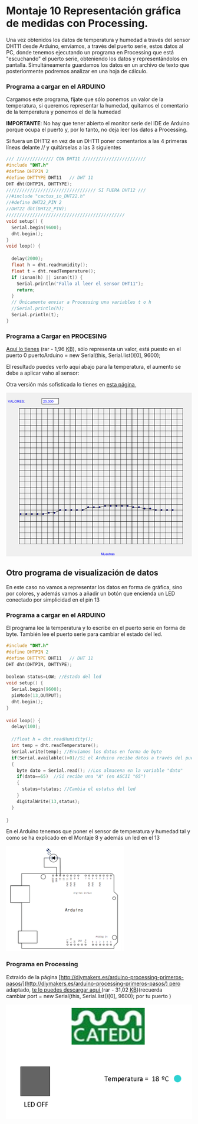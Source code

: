 
# Montaje 10 Representación gráfica de medidas con Processing.

Una vez obtenidos los datos de temperatura y humedad a través del sensor DHT11 desde Arduino, enviamos, a través del puerto serie, estos datos al PC, donde tenemos ejecutando un programa en Processing que está "escuchando" el puerto serie, obteniendo los datos y representándolos en pantalla. Simultáneamente guardamos los datos en un archivo de texto que posteriormente podremos analizar en una hoja de cálculo.

### Programa a cargar en el ARDUINO

Cargamos este programa, fíjate que sólo ponemos un valor de la temperatura, si queremos representar la humedad, quitamos el comentario de la temperatura y ponemos el de la humedad

**IMPORTANTE**: No hay que tener abierto el monitor serie del IDE de Arduino porque ocupa el puerto y, por lo tanto, no deja leer los datos a Processing.

Si fuera un DHT12 en vez de un DHT11 poner comentarios a las 4 primeras líneas delante // y quitárselas a las 3 siguientes

```cpp
/// ////////////// CON DHT11 ////////////////////////
#include "DHT.h"
#define DHTPIN 2   
#define DHTTYPE DHT11   // DHT 11 
DHT dht(DHTPIN, DHTTYPE);
////////////////////////////////// SI FUERA DHT12 ///
//#include "cactus_io_DHT22.h"
//#define DHT22_PIN 2 
//DHT22 dht(DHT22_PIN);
/////////////////////////////////////////////
void setup() {
  Serial.begin(9600); 
  dht.begin();
}
void loop() {

  delay(2000);
  float h = dht.readHumidity();
  float t = dht.readTemperature();
  if (isnan(h) || isnan(t)) {
    Serial.println("Fallo al leer el sensor DHT11");
    return;
  }
  // Únicamente enviar a Processing una variables t o h 
  //Serial.println(h);
  Serial.println(t);
}
```

### Programa a Cargar en PROCESING

[Aquí lo tienes](https://github.com/catedu/programa-arduino-mediante-codigo/raw/master/programas/MiProgramaProcesing.rar) (rar - 1,96 <abbr title="KiloBytes" lang="en">KB</abbr>), sólo representa un valor, está puesto en el puerto 0 puertoArduino = new Serial(this, Serial.list()[0], 9600);

El resultado puedes verlo aquí abajo para la temperatura, el aumento se debe a aplicar vaho al sensor:

Otra versión más sofisticada lo tienes en [esta página ](http://diymakers.es/arduino-processing-primeros-pasos/)

![](img/img0.1.png)
## Otro programa de visualización de datos

En este caso no vamos a representar los datos en forma de gráfica, sino por colores, y además vamos a añadir un botón que encienda un LED conectado por simplicidad en el pin 13

### Programa a cargar en el ARDUINO

El programa lee la temperatura y lo escribe en el puerto serie en forma de byte. También lee el puerto serie para cambiar el estado del led.

```cpp
#include "DHT.h"
#define DHTPIN 2   
#define DHTTYPE DHT11   // DHT 11 
DHT dht(DHTPIN, DHTTYPE);

boolean status=LOW; //Estado del led
void setup() {
  Serial.begin(9600); 
  pinMode(13,OUTPUT);
  dht.begin();
}

void loop() {
  delay(100);
  
  //float h = dht.readHumidity();
  int temp = dht.readTemperature();
  Serial.write(temp); //Enviamos los datos en forma de byte
  if(Serial.available()>0)//Si el Arduino recibe datos a través del puerto serie
  {
    byte dato = Serial.read(); //Los almacena en la variable "dato"
    if(dato==65)  //Si recibe una "A" (en ASCII "65")
    {
      status=!status; //Cambia el estatus del led
    }
    digitalWrite(13,status);
  }
  
}
```

En el Arduino tenemos que poner el sensor de temperatura y humedad tal y como se ha explicado en el Montaje 8 y además un led en el 13

![](img/img1.1.png)
### Programa en Processing

Extraido de la página [http://diymakers.es/arduino-processing-primeros-pasos/](http://diymakers.es/arduino-processing-primeros-pasos/) pero adaptado, [te lo puedes descargar aquí ](https://github.com/catedu/programa-arduino-mediante-codigo/raw/master/programas/dymakers.rar) (rar - 31,02 <abbr title="KiloBytes" lang="en">KB</abbr>)(recuerda cambiar port = new Serial(this, Serial.list()[0], 9600); por tu puerto )

![](img/img2.1.png)






